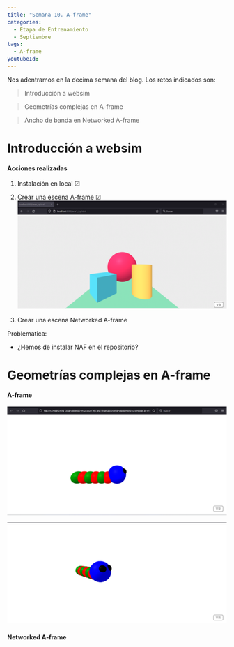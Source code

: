 ```yaml
---
title: "Semana 10. A-frame"
categories:
  - Etapa de Entrenamiento
  - Septiembre
tags:
  - A-frame
youtubeId: 
---
```



Nos adentramos en la decima semana del blog. Los retos indicados son:

> Introducción a websim

> Geometrías complejas en A-frame

> Ancho de banda en Networked A-frame 

# Introducción a websim

#### Acciones realizadas 

1. Instalación en local ☑

2. Crear una escena A-frame ☑ ![Escena](https://raw.githubusercontent.com/RoboticsLabURJC/2022-tfg-ana-villanueva/main/docs/images/kibotic_A-frame.png)

3. Crear una escena Networked A-frame 

Problematica:

* ¿Hemos de instalar NAF en el repositorio?




# Geometrías complejas en A-frame

#### A-frame

![Model](https://raw.githubusercontent.com/RoboticsLabURJC/2022-tfg-ana-villanueva/main/docs/images/aframe-model-e11.png)

![Model](https://raw.githubusercontent.com/RoboticsLabURJC/2022-tfg-ana-villanueva/main/docs/images/aframe-model-e12.png)

#### Networked A-frame


